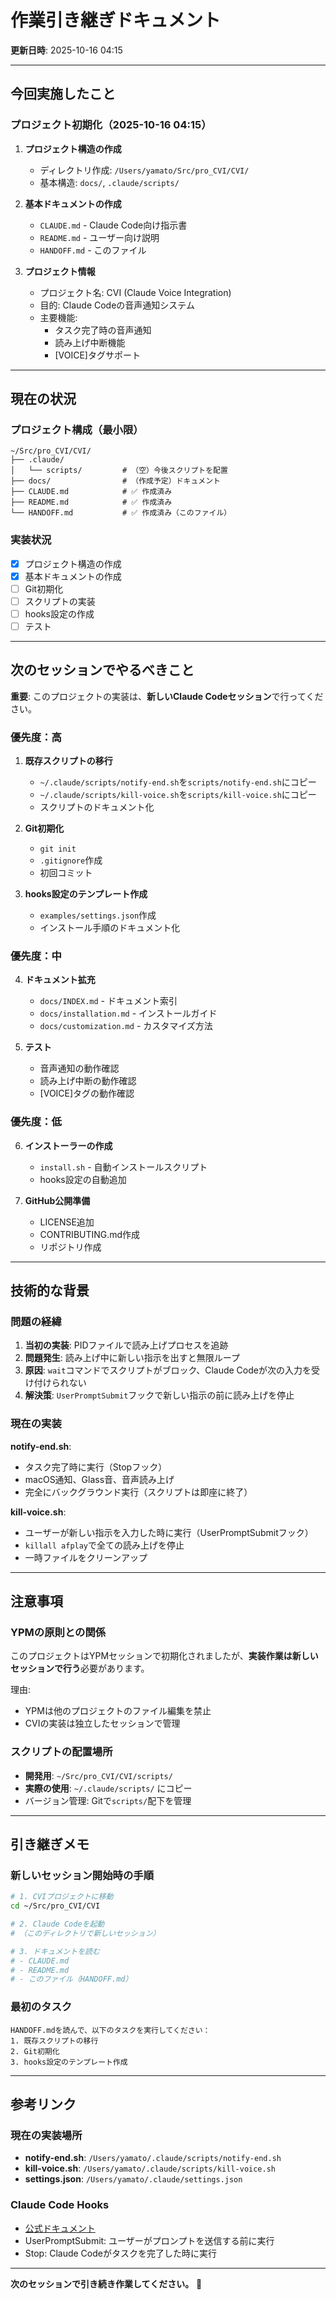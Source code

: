 # 作業引き継ぎドキュメント

**更新日時**: 2025-10-16 04:15

---

## 今回実施したこと

### プロジェクト初期化（2025-10-16 04:15）

1. **プロジェクト構造の作成**
   - ディレクトリ作成: `/Users/yamato/Src/pro_CVI/CVI/`
   - 基本構造: `docs/`, `.claude/scripts/`

2. **基本ドキュメントの作成**
   - `CLAUDE.md` - Claude Code向け指示書
   - `README.md` - ユーザー向け説明
   - `HANDOFF.md` - このファイル

3. **プロジェクト情報**
   - プロジェクト名: CVI (Claude Voice Integration)
   - 目的: Claude Codeの音声通知システム
   - 主要機能:
     - タスク完了時の音声通知
     - 読み上げ中断機能
     - [VOICE]タグサポート

---

## 現在の状況

### プロジェクト構成（最小限）

```
~/Src/pro_CVI/CVI/
├── .claude/
│   └── scripts/         # （空）今後スクリプトを配置
├── docs/                # （作成予定）ドキュメント
├── CLAUDE.md            # ✅ 作成済み
├── README.md            # ✅ 作成済み
└── HANDOFF.md           # ✅ 作成済み（このファイル）
```

### 実装状況

- [x] プロジェクト構造の作成
- [x] 基本ドキュメントの作成
- [ ] Git初期化
- [ ] スクリプトの実装
- [ ] hooks設定の作成
- [ ] テスト

---

## 次のセッションでやるべきこと

**重要**: このプロジェクトの実装は、**新しいClaude Codeセッション**で行ってください。

### 優先度：高

1. **既存スクリプトの移行**
   - `~/.claude/scripts/notify-end.sh`を`scripts/notify-end.sh`にコピー
   - `~/.claude/scripts/kill-voice.sh`を`scripts/kill-voice.sh`にコピー
   - スクリプトのドキュメント化

2. **Git初期化**
   - `git init`
   - `.gitignore`作成
   - 初回コミット

3. **hooks設定のテンプレート作成**
   - `examples/settings.json`作成
   - インストール手順のドキュメント化

### 優先度：中

4. **ドキュメント拡充**
   - `docs/INDEX.md` - ドキュメント索引
   - `docs/installation.md` - インストールガイド
   - `docs/customization.md` - カスタマイズ方法

5. **テスト**
   - 音声通知の動作確認
   - 読み上げ中断の動作確認
   - [VOICE]タグの動作確認

### 優先度：低

6. **インストーラーの作成**
   - `install.sh` - 自動インストールスクリプト
   - hooks設定の自動追加

7. **GitHub公開準備**
   - LICENSE追加
   - CONTRIBUTING.md作成
   - リポジトリ作成

---

## 技術的な背景

### 問題の経緯

1. **当初の実装**: PIDファイルで読み上げプロセスを追跡
2. **問題発生**: 読み上げ中に新しい指示を出すと無限ループ
3. **原因**: `wait`コマンドでスクリプトがブロック、Claude Codeが次の入力を受け付けられない
4. **解決策**: `UserPromptSubmit`フックで新しい指示の前に読み上げを停止

### 現在の実装

**notify-end.sh**:
- タスク完了時に実行（Stopフック）
- macOS通知、Glass音、音声読み上げ
- 完全にバックグラウンド実行（スクリプトは即座に終了）

**kill-voice.sh**:
- ユーザーが新しい指示を入力した時に実行（UserPromptSubmitフック）
- `killall afplay`で全ての読み上げを停止
- 一時ファイルをクリーンアップ

---

## 注意事項

### YPMの原則との関係

このプロジェクトはYPMセッションで初期化されましたが、**実装作業は新しいセッションで行う**必要があります。

理由:
- YPMは他のプロジェクトのファイル編集を禁止
- CVIの実装は独立したセッションで管理

### スクリプトの配置場所

- **開発用**: `~/Src/pro_CVI/CVI/scripts/`
- **実際の使用**: `~/.claude/scripts/` にコピー
- バージョン管理: Gitで`scripts/`配下を管理

---

## 引き継ぎメモ

### 新しいセッション開始時の手順

```bash
# 1. CVIプロジェクトに移動
cd ~/Src/pro_CVI/CVI

# 2. Claude Codeを起動
# （このディレクトリで新しいセッション）

# 3. ドキュメントを読む
# - CLAUDE.md
# - README.md
# - このファイル（HANDOFF.md）
```

### 最初のタスク

```
HANDOFF.mdを読んで、以下のタスクを実行してください：
1. 既存スクリプトの移行
2. Git初期化
3. hooks設定のテンプレート作成
```

---

## 参考リンク

### 現在の実装場所

- **notify-end.sh**: `/Users/yamato/.claude/scripts/notify-end.sh`
- **kill-voice.sh**: `/Users/yamato/.claude/scripts/kill-voice.sh`
- **settings.json**: `/Users/yamato/.claude/settings.json`

### Claude Code Hooks

- [公式ドキュメント](https://docs.claude.com/en/docs/claude-code/hooks)
- UserPromptSubmit: ユーザーがプロンプトを送信する前に実行
- Stop: Claude Codeがタスクを完了した時に実行

---

**次のセッションで引き続き作業してください。** 🎯
